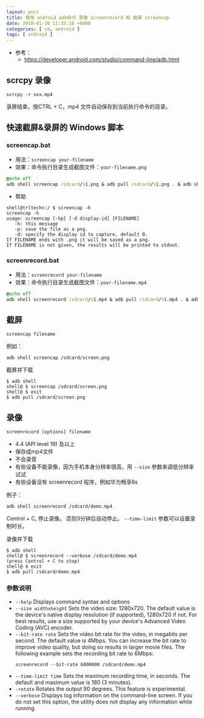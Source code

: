 ```yaml
---
layout: post
title: 使用 android adb命令 录像 screenrecord 和 截屏 screencap
date: 2018-01-30 11:35:18 +0800
categories: [ cm, android ]
tags: [ android ]
---
```



* 参考： 
  * <https://developer.android.com/studio/command-line/adb.html>

## scrcpy 录像

`scrcpy -r xxx.mp4`

录屏结束，按CTRL + C，mp4 文件自动保存到当前执行命令的目录。




## 快速截屏&录屏的 Windows 脚本

### screencap.bat

* 用法：`screencap your-filename`
* 效果：命令执行目录生成截图文件：`your-filename.png`

~~~ bat
@echo off
adb shell screencap /sdcard/%1.png & adb pull /sdcard/%1.png . & adb shell rm -f /sdcard/%1.png
~~~

* 帮助

~~~ shell
shell@trltechn:/ $ screencap -h
screencap -h
usage: screencap [-hp] [-d display-id] [FILENAME]
   -h: this message
   -p: save the file as a png.
   -d: specify the display id to capture, default 0.
If FILENAME ends with .png it will be saved as a png.
If FILENAME is not given, the results will be printed to stdout.
~~~


### screenrecord.bat

* 用法：`screenrecord your-filename`
* 效果：命令执行目录生成截图文件：`your-filename.mp4`


~~~ bat
@echo off
adb shell screenrecord /sdcard/%1.mp4 & adb pull /sdcard/%1.mp4 . & adb shell rm -f /sdcard/%1.mp4
~~~





## 截屏

~~~
screencap filename
~~~

例如：

~~~
adb shell screencap /sdcard/screen.png
~~~

截屏并下载

~~~
$ adb shell
shell@ $ screencap /sdcard/screen.png
shell@ $ exit
$ adb pull /sdcard/screen.png
~~~




## 录像

~~~
screenrecord [options] filename
~~~

* 4.4 (API level 19) 及以上
* 保存成mp4文件
* 不会录音
* 有些设备不能录像，因为手机本身分辨率很高，用 `--size` 参数来调低分辨率试试
* 有些设备没有 screenrecord 程序，例如华为畅享6s

例子：

~~~
adb shell screenrecord /sdcard/demo.mp4
~~~

Control + C, 停止录像。
否则3分钟后自动停止。 `--time-limit` 参数可以设置录制时长。

录像并下载

~~~
$ adb shell
shell@ $ screenrecord --verbose /sdcard/demo.mp4
(press Control + C to stop)
shell@ $ exit
$ adb pull /sdcard/demo.mp4
~~~


### 参数说明

* `--help`                Displays command syntax and options
* `--size widthxheight`   Sets the video size: 1280x720. The default value is the device's native display resolution (if supported), 1280x720 if not. For best results, use a size supported by your device's Advanced Video Coding (AVC) encoder.
* `--bit-rate rate`       Sets the video bit rate for the video, in megabits per second. The default value is 4Mbps. You can increase the bit rate to improve video quality, but doing so results in larger movie files. The following example sets the recording bit rate to 6Mbps:
  ~~~
  screenrecord --bit-rate 6000000 /sdcard/demo.mp4
  ~~~
* `--time-limit time`     Sets the maximum recording time, in seconds. The default and maximum value is 180 (3 minutes).
* `-rotate`               Rotates the output 90 degrees. This feature is experimental.
* `--verbose`             Displays log information on the command-line screen. If you do not set this option, the utility does not display any information while running



















